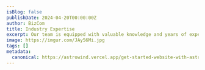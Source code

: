 ```yaml
---
isBlog: false
publishDate: 2024-04-20T00:00:00Z
author: BizCom
title: Industry Expertise
excerpt: Our team is equipped with valuable knowledge and years of experience to help you and your business make sound financial decisions.
image: https://imgur.com/JAy56Mi.jpg
tags: []
metadata:
  canonical: https://astrowind.vercel.app/get-started-website-with-astro-tailwind-css
---
```

